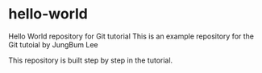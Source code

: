 # hello-world
Hello World repository for Git tutorial
This is an example repository for the Git tutoial by JungBum Lee

This repository is built step by step in the tutorial.